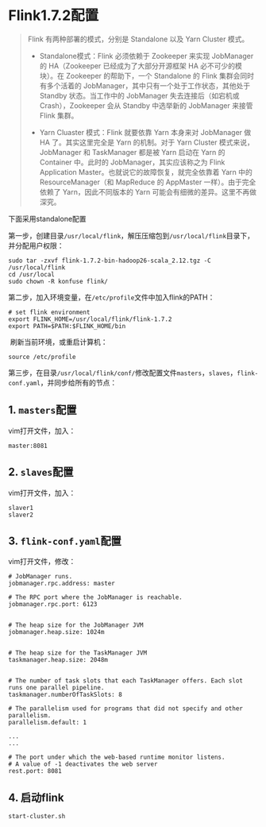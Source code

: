 # Flink1.7.2配置

>  Flink 有两种部署的模式，分别是 Standalone 以及 Yarn Cluster 模式。
>
> -  Standalone模式：Flink 必须依赖于 Zookeeper 来实现 JobManager 的 HA（Zookeeper 已经成为了大部分开源框架 HA 必不可少的模块）。在 Zookeeper 的帮助下，一个 Standalone 的 Flink 集群会同时有多个活着的 JobManager，其中只有一个处于工作状态，其他处于 Standby 状态。当工作中的 JobManager 失去连接后（如宕机或 Crash），Zookeeper 会从 Standby 中选举新的 JobManager 来接管 Flink 集群。
>
> - Yarn Cluaster 模式：Flink 就要依靠 Yarn 本身来对 JobManager 做 HA 了。其实这里完全是 Yarn 的机制。对于 Yarn Cluster 模式来说，JobManager 和 TaskManager 都是被 Yarn 启动在 Yarn 的 Container 中。此时的 JobManager，其实应该称之为 Flink Application Master。也就说它的故障恢复，就完全依靠着 Yarn 中的 ResourceManager（和 MapReduce 的 AppMaster 一样）。由于完全依赖了 Yarn，因此不同版本的 Yarn 可能会有细微的差异。这里不再做深究。

下面采用standalone配置

第一步，创建目录`/usr/local/flink`，解压压缩包到`/usr/local/flink`目录下，并分配用户权限：

```shell
sudo tar -zxvf flink-1.7.2-bin-hadoop26-scala_2.12.tgz -C /usr/local/flink
cd /usr/local
sudo chown -R konfuse flink/
```

第二步，加入环境变量，在`/etc/profile`文件中加入flink的PATH：

```shell
# set flink environment
export FLINK_HOME=/usr/local/flink/flink-1.7.2
export PATH=$PATH:$FLINK_HOME/bin
```

​	刷新当前环境，或重启计算机：

```shell
source /etc/profile
```

第三步，在目录`/usr/local/flink/conf/`修改配置文件`masters`，`slaves`，`flink-conf.yaml`，并同步给所有的节点：

## 1. `masters`配置

vim打开文件，加入：

```shell
master:8081
```

## 2. `slaves`配置

vim打开文件，加入：

```shell
slaver1
slaver2
```

## 3. `flink-conf.yaml`配置

vim打开文件，修改：

```shell
# JobManager runs.
jobmanager.rpc.address: master

# The RPC port where the JobManager is reachable.
jobmanager.rpc.port: 6123


# The heap size for the JobManager JVM
jobmanager.heap.size: 1024m


# The heap size for the TaskManager JVM
taskmanager.heap.size: 2048m


# The number of task slots that each TaskManager offers. Each slot runs one parallel pipeline.
taskmanager.numberOfTaskSlots: 8

# The parallelism used for programs that did not specify and other parallelism.
parallelism.default: 1

...
...

# The port under which the web-based runtime monitor listens.
# A value of -1 deactivates the web server
rest.port: 8081
```

## 4. 启动flink

```shell
start-cluster.sh
```